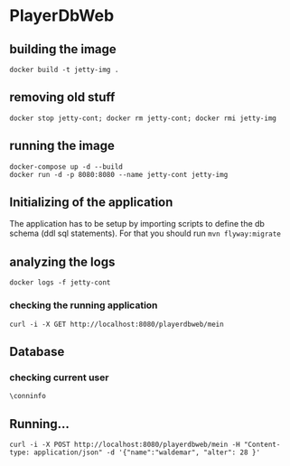 # PlayerDbWeb

## building the image
```
docker build -t jetty-img .
```

## removing old stuff
```
docker stop jetty-cont; docker rm jetty-cont; docker rmi jetty-img
```

## running the image
```
docker-compose up -d --build
docker run -d -p 8080:8080 --name jetty-cont jetty-img
```

## Initializing of the application
The application has to be setup by importing scripts to define the db schema (ddl sql statements). For that
you should run `mvn flyway:migrate`

## analyzing the logs
```
docker logs -f jetty-cont
```

### checking the running application
```
curl -i -X GET http://localhost:8080/playerdbweb/mein
```


## Database

### checking current user
```
\conninfo
```

## Running...
`curl -i -X POST http://localhost:8080/playerdbweb/mein -H "Content-type: application/json" -d '{"name":"waldemar", "alter": 28 }'`